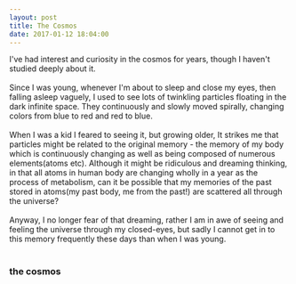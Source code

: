 ```yaml
---
layout: post
title: The Cosmos
date: 2017-01-12 18:04:00
---
```


I've had interest and curiosity in the cosmos for years, though I haven't studied deeply about it.
<br/><br/>
Since I was young, whenever I'm about to sleep and close my eyes, then falling asleep vaguely, I used to see lots of twinkling particles floating in the dark infinite space. They continuously and slowly moved spirally, changing colors from blue to red and red to blue.
<br/><br/>
When I was a kid I feared to seeing it, but growing older, It strikes me that particles might be related to the original memory - the memory of my body which is continuously changing as well as being composed of numerous elements(atoms etc). Although it might be ridiculous and dreaming thinking, in that all atoms in human body are changing wholly in a year as the process of metabolism, can it be possible that my memories of the past stored in atoms(my past body, me from the past!) are scattered all through the universe?
<br/><br/>
Anyway, I no longer fear of that dreaming, rather I am in awe of seeing and feeling the universe through my closed-eyes, but sadly I cannot get in to this memory frequently these days than when I was young.
<br/><br/>

### the cosmos
